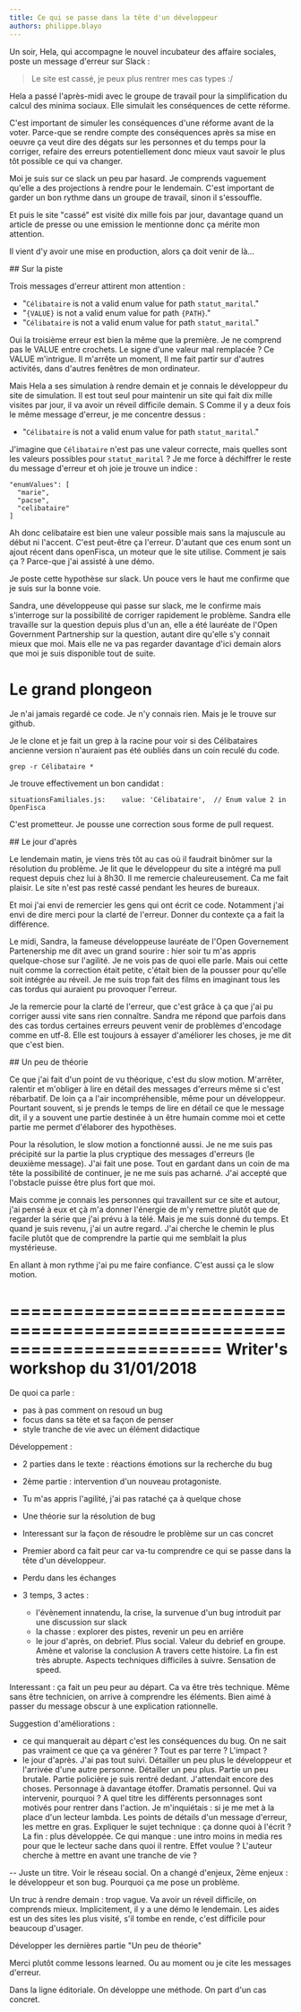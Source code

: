 ```yaml
---
title: Ce qui se passe dans la tête d'un développeur
authors: philippe.blayo
---
```


Un soir, Hela, qui accompagne le nouvel incubateur des affaire sociales,
poste un message d'erreur sur Slack :

> Le site est cassé, je peux plus rentrer mes cas types :/

Hela a passé l'après-midi avec le groupe de travail pour la
simplification du calcul des minima sociaux.
Elle simulait les conséquences de cette
réforme.

C'est important de simuler les conséquences d'une réforme avant de la voter.
Parce-que se rendre compte des conséquences après sa mise en oeuvre ça veut
dire des dégats sur les personnes et du temps pour la corriger, refaire des 
erreurs potentiellement donc mieux vaut savoir le plus tôt possible ce qui
va changer.

Moi je suis sur ce slack un peu par hasard.
Je comprends vaguement qu'elle a des projections à rendre pour le lendemain.
C'est important de garder un bon rythme dans un groupe de travail,
sinon il s'essouffle.

Et puis le site "cassé" est visité dix mille fois par jour, davantage
quand un article de presse ou une emission le mentionne donc
ça mérite mon attention.

Il vient d'y avoir une mise en production, alors ça doit venir de là…

<!--more-->

## Sur la piste

Trois messages d'erreur attirent mon attention :
- "`Célibataire` is not a valid enum value for path `statut_marital`."
- "`{VALUE}` is not a valid enum value for path `{PATH}`."
- "`Célibataire` is not a valid enum value for path `statut_marital`."

Oui la troisième erreur est bien la même que la première.
Je ne comprend pas le VALUE entre crochets. Le signe d'une valeur mal remplacée ?
Ce VALUE m'intrigue. Il m'arrête un moment,
Il me fait partir sur d'autres activités, dans d'autres fenêtres de mon ordinateur.

Mais Hela a ses simulation à rendre demain et je connais le développeur du site
de simulation. Il est tout seul pour maintenir un site qui fait dix mille visites par jour,
il va avoir un réveil difficile demain. S
Comme il y a deux fois le même message d'erreur, je me concentre dessus :

- "`Célibataire` is not a valid enum value for path `statut_marital`."

J'imagine que `Célibataire` n'est pas une valeur correcte,
mais quelles sont les valeurs possibles pour `statut_marital` ?
Je me force à déchiffrer le reste du message d'erreur et oh joie je trouve un indice :

```
"enumValues": [
  "marie",
  "pacse",
  "celibataire"
]
```

Ah donc celibataire est bien une valeur possible mais sans la majuscule au début ni
l'accent.
C'est peut-être ça l'erreur. D'autant que ces enum sont un ajout récent
dans openFisca, un moteur que le site utilise.
Comment je sais ça ? Parce-que j'ai assisté à une démo.

Je poste cette hypothèse sur slack. Un pouce vers le
haut me confirme que je suis sur la bonne voie.

Sandra, une développeuse qui passe sur slack, me le confirme mais s'interroge sur la possibilité
de corriger rapidement le problème. Sandra elle travaille sur la question depuis plus d'un an, elle a été
lauréate de l'Open Government Partnership sur la question, autant dire qu'elle s'y connait mieux que moi.
Mais elle ne va pas regarder davantage d'ici demain alors que moi je suis disponible tout de suite.


# Le grand plongeon

Je n'ai jamais regardé ce code. Je n'y connais rien. Mais je le trouve sur
github.

Je le clone et je fait un grep à la racine pour voir si des Célibataires ancienne version
n'auraient pas été oubliés dans un coin reculé du code.

    grep -r Célibataire *

Je trouve effectivement un bon candidat :

    situationsFamiliales.js:    value: 'Célibataire',  // Enum value 2 in OpenFisca

C'est prometteur. Je pousse une correction sous forme de pull request.

## Le jour d'après

Le lendemain matin, je viens très tôt au cas où il faudrait binômer sur la résolution du problème.
Je lit que le développeur du site a intégré ma pull request depuis chez lui à 8h30.
Il me remercie chaleureusement. Ca me fait plaisir. Le site n'est pas resté cassé pendant les heures de bureaux.

Et moi j'ai envi de remercier les gens qui ont écrit ce code. Notamment j'ai envi de dire merci
pour la clarté de l'erreur. Donner du contexte ça a fait la différence.

Le midi, Sandra, la fameuse développeuse lauréate de l'Open Governement Partenership me dit avec un grand sourire : hier soir tu m'as appris quelque-chose sur l'agilité. Je ne vois pas de quoi elle parle. Mais oui cette nuit comme la correction était petite, c'était bien
de la pousser pour qu'elle soit intégrée au réveil. Je me suis trop fait des films en imaginant tous
les cas tordus qui auraient pu provoquer l'erreur.

Je la remercie pour la clarté de l'erreur, que c'est grâce à ça que j'ai pu corriger aussi vite
sans rien connaître. Sandra me répond que parfois dans des cas tordus certaines erreurs peuvent
venir de problèmes d'encodage comme en utf-8. Elle est toujours à essayer d'améliorer les choses,
je me dit que c'est bien.

## Un peu de théorie

Ce que j'ai fait d'un point de vu théorique, c'est du slow motion.
M'arrêter, ralentir et m'obliger à lire en détail des messages d'erreurs même si
c'est rébarbatif. De loin ça a l'air incompréhensible, même pour un développeur.
Pourtant souvent, si je prends le temps de lire en détail ce que le message dit,
il y a souvent une partie destinée à un être humain comme moi et cette partie me
permet d'élaborer des hypothèses.

Pour la résolution, le slow motion a fonctionné aussi. Je ne me suis pas précipité
sur la partie la plus cryptique des messages d'erreurs (le deuxième message).
J'ai fait une pose. Tout en gardant dans un coin de ma tête la possibilité de
continuer, je ne me suis pas acharné. J'ai accepté que l'obstacle puisse être plus
fort que moi.

Mais comme je connais les personnes qui travaillent sur ce site et autour, j'ai pensé
à eux et çà m'a donner l'énergie de m'y remettre plutôt que de regarder la série que
j'ai prévu à la télé. Mais je me suis donné du temps. Et quand je suis revenu,
j'ai un autre regard. J'ai cherche le chemin le plus facile plutôt que de comprendre
la partie qui me semblait la plus mystérieuse.

En allant à mon rythme j'ai pu me faire confiance. C'est aussi ça le slow motion.


========================================================================
Writer's workshop du 31/01/2018
========================================================================
De quoi ca parle :
- pas à pas comment on resoud un bug
- focus dans sa tête et sa façon de penser
- style tranche de vie avec un élément didactique

Développement :
- 2 parties dans le texte : réactions émotions sur la recherche du bug
- 2ème partie : intervention d'un nouveau protagoniste.
- Tu m'as appris l'agilité, j'ai pas rataché ça à quelque chose
- Une théorie sur la résolution de bug
- Interessant sur la façon de résoudre le problème sur un cas concret
- Premier abord ca fait peur car va-tu comprendre ce qui se passe dans la tête d'un développeur.
- Perdu dans les échanges

- 3 temps, 3 actes :
  - l'évènement innatendu, la crise, la survenue d'un bug introduit par une discussion sur slack
  - la chasse : explorer des pistes, revenir un peu en arriêre
  - le jour d'après, on debrief. Plus social. Valeur du debrief en groupe. Amène et valorise la conclusion
A travers cette histoire.
La fin est très abrupte.
Aspects techniques difficiles à suivre. 
Sensation de speed.

Interessant : ça fait un peu peur au départ. Ca va être très technique.
Même sans être technicien, on arrive à comprendre les éléments.
Bien aimé à passer du message obscur à une explication rationnelle.

Suggestion d'améliorations :
- ce qui manquerait au départ c'est les conséquences du bug. On ne sait pas vraiment ce que ça va générer ?
Tout es par terre ? L'impact ?
- le jour d'après. J'ai pas tout suivi. Détailler un peu plus le développeur et l'arrivée d'une autre personne.
Détailler un peu plus. Partie un peu brutale.
Partie policière je suis rentré dedant. J'attendait encore des choses. Personnage à davantage étoffer.
Dramatis personnel. Qui va intervenir, pourquoi ? A quel titre les différents personnages sont motivés
pour rentrer dans l'action.
Je m'inquiétais : si je me met à la place d'un lecteur lambda. Les points de détails d'un message d'erreur,
les mettre en gras.
Expliquer le sujet technique : ça donne quoi à l'écrit ?
La fin : plus développée.
Ce qui manque : une intro moins in media res pour que le lecteur sache dans quoi il rentre.
Effet voulue ? L'auteur cherche à mettre en avant une tranche de vie ?

-- 
Juste un titre. Voir le réseau social.
On a changé d'enjeux, 2ème enjeux : le développeur et son bug. Pourquoi ça me pose un problème.

Un truc à rendre demain : trop vague.
Va avoir un réveil difficile, on comprends mieux.
Implicitement, il y a une démo le lendemain.
Les aides est un des sites les plus visité, s'il tombe en rende, c'est difficile pour beaucoup
d'usager.

Développer les dernières partie "Un peu de théorie"

Merci plutôt comme lessons learned.
Ou au moment ou je cite les messages d'erreur.

Dans la ligne éditoriale.
On développe une méthode. On part d'un cas concret.
